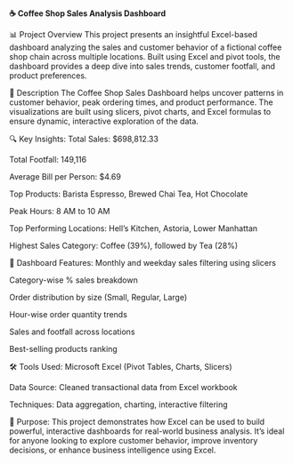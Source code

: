 **☕ Coffee Shop Sales Analysis Dashboard**

📊 Project Overview
This project presents an insightful Excel-based dashboard analyzing the sales and customer behavior of a fictional coffee shop chain across multiple locations. Built using Excel and pivot tools, the dashboard provides a deep dive into sales trends, customer footfall, and product preferences.

📌 Description
The Coffee Shop Sales Dashboard helps uncover patterns in customer behavior, peak ordering times, and product performance. The visualizations are built using slicers, pivot charts, and Excel formulas to ensure dynamic, interactive exploration of the data.

🔍 Key Insights:
Total Sales: $698,812.33

Total Footfall: 149,116

Average Bill per Person: $4.69

Top Products: Barista Espresso, Brewed Chai Tea, Hot Chocolate

Peak Hours: 8 AM to 10 AM

Top Performing Locations: Hell’s Kitchen, Astoria, Lower Manhattan

Highest Sales Category: Coffee (39%), followed by Tea (28%)

📁 Dashboard Features:
Monthly and weekday sales filtering using slicers

Category-wise % sales breakdown

Order distribution by size (Small, Regular, Large)

Hour-wise order quantity trends

Sales and footfall across locations

Best-selling products ranking

🛠 Tools Used:
Microsoft Excel (Pivot Tables, Charts, Slicers)

Data Source: Cleaned transactional data from Excel workbook

Techniques: Data aggregation, charting, interactive filtering

🎯 Purpose:
This project demonstrates how Excel can be used to build powerful, interactive dashboards for real-world business analysis. It’s ideal for anyone looking to explore customer behavior, improve inventory decisions, or enhance business intelligence using Excel.

